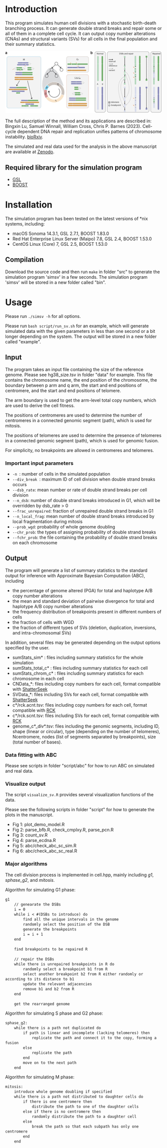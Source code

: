 # Introduction
This program simulates human cell divisions with a stochastic birth-death branching process.
It can generate double strand breaks and repair some or all of them in a complete cell cycle.
It can output copy number alterations (CNAs) and structural variants (SVs) for all cells in the final population and their summary statistics.

![The stochastic cell-cycle model](model.jpeg "The stochastic cell-cycle model of SV generation from DNA repair and replication.")


The full description of the method and its applications are described in: \
Bingxin Lu, Samuel Winnall, William Cross, Chris P. Barnes (2023). Cell-cycle dependent DNA repair and replication unifies patterns of chromosome instability. [bioRxiv](https://doi.org/10.1101/2024.01.03.574048).

The simulated and real data used for the analysis in the above manuscript are available at
[Zenodo](https://doi.org/10.5281/zenodo.10114638).


## Required library for the simulation program
* [GSL](https://www.gnu.org/software/gsl/)
* [BOOST](https://www.boost.org)


# Installation
The simulation program has been tested on the latest versions of *nix systems, including:
* macOS Sonoma 14.3.1, GSL 2.7.1, BOOST 1.83.0
* Red Hat Enterprise Linux Server (Maipo) 7.8, GSL 2.4, BOOST 1.53.0 
* CentOS Linux (Core) 7, GSL 2.5, BOOST 1.53.0 


## Compilation
Download the source code and then run `make` in folder "src" to generate the simulation program 'simsv' in a few seconds.
The simulation program 'simsv' will be stored in a new folder called "bin".


# Usage
Please run `./simsv -h` for all options.

Please run `bash script/run_sv.sh` for an example, which will generate simulated data with the given parameters in less than one second or a bit longer depending on the system.
The output will be stored in a new folder called "example".



## Input
The program takes an input file containing the size of the reference genome.
Please see hg38_size.tsv in folder "data" for example.
This file contains the chromosome name, the end position of the chromosome, the	boundary between p arm and q arm,	the start and end positions of centromere, and the start and end positions of telomere.  

The arm boundary is used to get the arm-level total copy numbers, which are used to derive the cell fitness. 

The positions of centromeres are used to determine the number of centromeres in a connected genomic segment (path), which is used for mitosis. 

The positions of telomeres are used to determine the presence of telomeres in a connected genomic segment (path), which is used for genomic fusion. 

For simplicity, no breakpoints are allowed in centromeres and telomeres.


### Important input parameters
* `-n `: number of cells in the simulated population
* `--div_break `: maximum ID of cell division when double strand breaks occurs
* `--dsb_rate`: mean number or rate of double strand breaks per cell division
* `--n_dsb`: number of double strand breaks introduced in G1, which will be overridden by dsb_rate > 0
* `--frac_unrepaired`: fraction of unrepaired double strand breaks in G1
* `--n_local_frag`: mean number of double strand breaks introduced by local fragmentation during mitosis
* `--prob_wgd`: probability of whole genome doubling
* `--chr_prob`: the types of assigning probability of double strand breaks
* `--fchr_prob`: the file containing the probability of double strand breaks on each chromosome


## Output 
The program will generate a list of summary statistics to the standard output for inference with Approximate Bayesian Computation (ABC), including
* the percentage of genome altered (PGA) for total and haplotype A/B copy number alterations 
* the mean and standard deviation of pairwise divergence for total and haplotype A/B copy number alterations 
* the frequency distribution of breakpoints present in different numbers of cells
* the fraction of cells with WGD
* the fraction of different types of SVs (deletion, duplication, inversions, and intra-chromosomal SVs)


In addition, several files may be generated depending on the output options specified by the user.
* sumStats_sim* : files including summary statistics for the whole simulation 
* sumStats_total_c* : files including summary statistics for each cell 
* sumStats_chrom_c* : files including summary statistics for each chromosome in each cell 
* CNData_*: files including copy numbers for each cell, format compatible with [ShatterSeek](https://github.com/parklab/ShatterSeek)
* SVData_*: files including SVs for each cell, format compatible with [ShatterSeek](https://github.com/parklab/ShatterSeek)
* c*/rck.acnt.tsv: files including copy numbers for each cell, format compatible with [RCK](https://github.com/aganezov/rck)
* c*/rck.scnt.tsv: files including SVs for each cell, format compatible with [RCK](https://github.com/aganezov/rck)
* genome_c\*_div\*.tsv: files including the genomic segments, including ID, shape (linear or circular),	type (depending on the number of telomeres),	Ncentromere, nodes (list of segments separated by breakpoints),	size (total number of bases).

### Data fitting with ABC

Please see scripts in folder "script/abc" for how to run ABC on simulated and real data.


### Visualize output
The script `visualize_sv.R` provides several visualization functions of the data.

Please see the following scripts in folder "script" for how to generate the plots in the manuscript.
* Fig 1: plot_demo_model.R
* Fig 2: parse_bfb.R, check_cmplxy.R, parse_pcn.R
* Fig 3: count_sv.R
* Fig 4: parse_ecdna.R
* Fig 5: abc/check_abc_sc_sim.R
* Fig 6: abc/check_abc_sc_real.R



### Major algorithms

The cell division process is implemented in cell.hpp, mainly including _g1_, _sphase\_g2_, and _mitosis_.

Algorithm for simulating G1 phase:
```{r, tidy=FALSE, eval=FALSE, highlight=FALSE }
g1
    // genearate the DSBs
    i = 0
    while i < #(DSBs to introduce) do
        find all the unique intervals in the genome
        randomly select the position of the DSB
        generate the breakpoints 
        i = i + 1
    end 

    find breakpoints to be repaired R

    // repair the DSBs
    while there is unrepaired breakpoints in R do
        randomly select a breakpoint b1 from R
        select another breakpoint b2 from R either randomly or according to its distance to b1
        update the relevant adjacencies
        remove b1 and b2 from R
    end 
   
    get the rearranged genome
```

Algorithm for simulating S phase and G2 phase:
```{r, tidy=FALSE, eval=FALSE, highlight=FALSE }
sphase_g2:
    while there is a path not duplicated do
        if path is linear and incomplete (lacking telomeres) then
            replicate the path and connect it to the copy, forming a fusion
        else
            replicate the path 
        end 
        move on to the next path
    end
```

Algorithm for simulating M phase:
```{r, tidy=FALSE, eval=FALSE, highlight=FALSE }
mitosis:
    introduce whole genome doubling if specified
    while there is a path not distributed to daughter cells do
        if there is one centromere then
            distribute the path to one of the daughter cells
        else if there is no centromere then
            randomly distribute the path to a daughter cell
        else
            break the path so that each subpath has only one centromere
        end 
    end
```